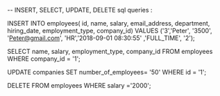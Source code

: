 --  INSERT, SELECT, UPDATE, DELETE sql queries :

INSERT INTO employees(
	         id, name, salary, email_address, department, hiring_date, employment_type, company_id)
	VALUES ('3','Peter', '3500', 'Peter@gmail.com', 'HR','2018-09-01 08:30:55' ,'FULL_TIME', '2');



SELECT name, salary, employment_type, company_id FROM employees
	WHERE company_id = '1';

UPDATE companies
	SET  number_of_employees= '50'
	WHERE id = '1';


DELETE FROM employees
	WHERE salary ='2000';